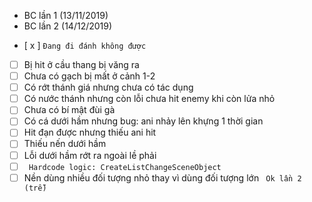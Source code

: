 * BC lần 1 (13/11/2019)
* BC lần 2 (14/12/2019)
- [ x ] ```Đang đi đánh không được```
- [ ] Bị hit ở cầu thang bị văng ra
- [ ] Chưa có gạch bị mất ở cảnh 1-2
- [ ] Có rớt thánh giá nhưng chưa có tác dụng
- [ ] Có nước thánh nhưng còn lỗi chưa hit enemy khi còn lửa nhỏ
- [ ] Chưa có bí mật đùi gà
- [ ] Có cá dưới hầm nhưng bug: ani nhảy lên khựng 1 thời gian
- [ ] Hit đạn được nhưng thiếu ani hit
- [ ] Thiếu nến dưới hầm
- [ ] Lỗi dưới hầm rớt ra ngoài lề phải
- [ ] ``` Hardcode logic: CreateListChangeSceneObject```
- [ ] Nền dùng nhiều đối tượng nhỏ thay vì dùng đối tượng lớn
``` Ok lần 2 (trễ)```
